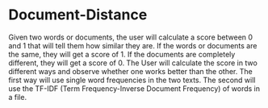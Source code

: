 # Document-Distance
Given two words or documents, the user will calculate a score between 0 and 1 that will tell them how similar they are. If the words or documents are the same, they will get a score of 1. If the documents are completely different, they will get a score of 0. The User will calculate the score in two different ways and observe whether one works better than the other. The first way will use single word frequencies in the two texts. The second will use the TF-IDF (Term Frequency-Inverse Document Frequency) of words in a file.

